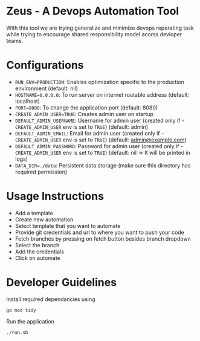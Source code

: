 # Zeus - A Devops Automation Tool
With this tool we are trying generalize and minimize devops reperating task while trying to encourage shared responsibility model acorss devloper teams.

# Configurations
- `RUN_ENV=PRODUCTION`: Enables optimization specific to the production environment (default: nil)
- `HOSTNAME=0.0.0.0`: To run server on internet routable address (default: localhost)
- `PORT=8080`: To change the application port (default: 8080)
- `CREATE_ADMIN_USER=TRUE`: Creates admin user on startup
- `DEFAULT_ADMIN_USERNAME`: Username for admin user (created only if - `CREATE_ADMIN_USER` env is set to `TRUE`) (default: admin)
- `DEFAULT_ADMIN_EMAIL`: Email for admin user (created only if - `CREATE_ADMIN_USER` env is set to `TRUE`) (default: admin@example.com)
- `DEFAULT_ADMIN_PASSWORD`: Password for admin user (created only if - `CREATE_ADMIN_USER` env is set to `TRUE`) (default: nil -> It will be printed in logs)
- `DATA_DIR=./data`: Persistent data storage (make sure this directory has required permission)

# Usage Instructions
- Add a template
- Create new automation
- Select template that you want to automate
- Provide git credentials and url to where you want to push your code
- Fetch branches by pressing on fetch button besides branch dropdown
- Select the branch
- Add the credentials
- Click on automate

# Developer Guidelines
Install required dependancies using
```
go mod tidy
```

Run the application
```
./run.sh
```